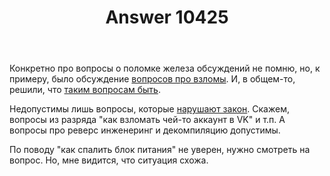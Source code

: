 ﻿---
title: "Answer 10425"
se.owner.user_id: 15479
se.owner.display_name: "Suvitruf - Andrei Apanasik"
se.owner.link: "https://ru.meta.stackoverflow.com/users/15479/suvitruf-andrei-apanasik"
se.answer_id: 10425
se.question_id: 10424
se.post_type: answer
se.score: 8
se.is_accepted: False
---
<p>Конкретно про вопросы о поломке железа обсуждений не помню, но, к примеру, было обсуждение <a href="https://ru.meta.stackoverflow.com/q/2868/15479">вопросов про взломы</a>. И, в общем-то, решили, что <a href="https://ru.meta.stackoverflow.com/a/2869/15479">таким вопросам быть</a>.</p>

<p>Недопустимы лишь вопросы, которые <a href="https://ru.meta.stackoverflow.com/q/1070/15479">нарушают закон</a>. Скажем, вопросы из разряда "как взломать чей-то аккаунт в VK" и т.п. А вопросы про реверс инженеринг и декомпиляцию допустимы.</p>

<p>По поводу "как спалить блок питания" не уверен, нужно смотреть на вопрос. Но, мне видится, что ситуация схожа.</p>
